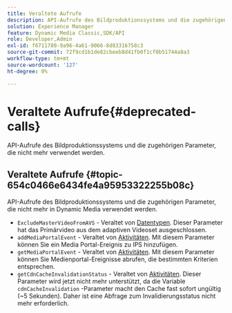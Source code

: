 ```yaml
---
title: Veraltete Aufrufe
description: API-Aufrufe des Bildproduktionssystems und die zugehörigen Parameter, die in Dynamic Media nicht mehr verwendet oder unterstützt werden.
solution: Experience Manager
feature: Dynamic Media Classic,SDK/API
role: Developer,Admin
exl-id: f6711780-9a96-4a61-9066-8d83316758c3
source-git-commit: 72f9cd1b1de82cbeeb8d41fb0f1cf0b51744a8a3
workflow-type: tm+mt
source-wordcount: '127'
ht-degree: 0%

---
```


# Veraltete Aufrufe{#deprecated-calls}

API-Aufrufe des Bildproduktionssystems und die zugehörigen Parameter, die nicht mehr verwendet werden.

## Veraltete Aufrufe {#topic-654c0466e6434fe4a95953322255b08c}

API-Aufrufe des Bildproduktionssystems und die zugehörigen Parameter, die nicht mehr in Dynamic Media verwendet werden.

* `ExcludeMasterVideoFromAVS` - Veraltet von [Datentypen](/help/aem-ips-api/types/c-data-types/c-data-types.md). Dieser Parameter hat das Primärvideo aus dem adaptiven Videoset ausgeschlossen. <!-- Adobe is ending support for this parameter on September 1, 2022. -->
* `addMediaPortalEvent` - Veraltet von [Aktivitäten](/help/aem-ips-api/operations/c-operations-intro/c-operations-intro.md). Mit diesem Parameter können Sie ein Media Portal-Ereignis zu IPS hinzufügen.
* `getMediaPortalEvent` - Veraltet von [Aktivitäten](/help/aem-ips-api/operations/c-operations-intro/c-operations-intro.md). Mit diesem Parameter können Sie Medienportal-Ereignisse abrufen, die bestimmten Kriterien entsprechen.
* `getCdnCacheInvalidationStatus` - Veraltet von [Aktivitäten](/help/aem-ips-api/operations/c-operations-intro/c-operations-intro.md). Dieser Parameter wird jetzt nicht mehr unterstützt, da die Variable `cdnCacheInvalidation` -Parameter macht den Cache fast sofort ungültig (~5 Sekunden). Daher ist eine Abfrage zum Invalidierungsstatus nicht mehr erforderlich.
